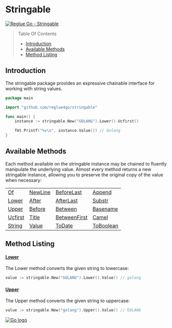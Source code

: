 # Stringable

[![Reglue Go - Stringable](https://img.shields.io/static/v1?label=coverage&message=100%&color=green&logo=coveralls)](https://github.com/reglue4go/stringable)

> Table Of Contents
>
> -   [Introduction](#introduction)
> -   [Available Methods](#available-methods)
> -   [Method Listing](#method-listing)

## Introduction

The stringable package provides an expressive chainable interface for working with string values.

```go
package main

import "github.com/reglue4go/stringable"

func main() {
	instance := stringable.New("GOLANG").Lower().Ucfirst()

	fmt.Printf("%v\n", instance.Value()) // Golang
}

```

## Available Methods

Each method available on the stringable instance may be chained to fluently manipulate the underlying value.
Almost every method returns a new stringable instance, allowing you to preserve the original copy of the value when necessary:

|                     |                     |                               |                         |
| ------------------- | ------------------- | ----------------------------- | ----------------------- |
| [Of](#Of)           | [NewLine](#NewLine) | [BeforeLast](#BeforeLast)     | [Append](#Append)       |
| [Lower](#lower)     | [After](#After)     | [AfterLast](#AfterLast)       | [Substr](#substr)       |
| [Upper](#upper)     | [Before](#before)   | [Between](#Between)           | [Basename](#Basename)   |
| [Ucfirst](#Ucfirst) | [Title](#Title)     | [BetweenFirst](#BetweenFirst) | [Camel](#Camel)         |
| [String](#String)   | [Value](#Value)     | [ToDate](#ToDate)             | [ToBoolean](#ToBoolean) |

## Method Listing

#### [Lower](#available-methods)

The Lower method converts the given string to lowercase:

```go
value := stringable.New("GOLANG").Lower().Value() // golang
```

#### [Upper](#available-methods)

The Upper method converts the given string to uppercase:

```go
value := stringable.New("golang").Upper().Value() // GOLANG
```

[![Go logo](https://reglue4go.github.io/docs/img/go/Go-Logo_Fuchsia.svg 'Go logo')](#top)
